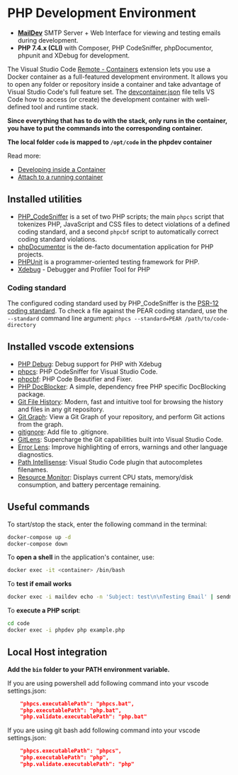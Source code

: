 # PHP Development Environment

* [**MailDev**](https://github.com/maildev/maildev) SMTP Server + Web Interface for viewing and testing emails during development.
* **PHP 7.4.x (CLI)** with Composer, PHP CodeSniffer, phpDocumentor, phpunit and XDebug for development.

The Visual Studio Code [Remote - Containers](https://marketplace.visualstudio.com/items?itemName=ms-vscode-remote.remote-containers) extension lets you use a Docker container as a full-featured development environment. It allows you to open any folder or repository inside a container and take advantage of Visual Studio Code's full feature set. The [devcontainer.json](./.devcontainer.json) file tells VS Code how to access (or create) the development container with well-defined tool and runtime stack.

**Since everything that has to do with the stack, only runs in the container, you have to put the commands into the corresponding container.**

**The local folder `code` is mapped to `/opt/code` in the phpdev container**

Read more:

* [Developing inside a Container](https://code.visualstudio.com/docs/remote/containers)
* [Attach to a running container](https://code.visualstudio.com/docs/remote/attach-container)

## Installed utilities

* [PHP_CodeSniffer](https://github.com/squizlabs/PHP_CodeSniffer) is a set of two PHP scripts; the main `phpcs` script that tokenizes PHP, JavaScript and CSS files to detect violations of a defined coding standard, and a second `phpcbf` script to automatically correct coding standard violations.
* [phpDocumentor](https://www.phpdoc.org/) is the de-facto documentation application for PHP projects.
* [PHPUnit](https://phpunit.de/) is a programmer-oriented testing framework for PHP.
* [Xdebug](https://xdebug.org/) - Debugger and Profiler Tool for PHP

### Coding standard

The configured coding standard used by PHP_CodeSniffer is the [PSR-12 coding standard](https://www.php-fig.org/psr/psr-12/). To check a file against the PEAR coding standard, use the `--standard` command line argument: `phpcs --standard=PEAR /path/to/code-directory`

## Installed vscode extensions

* [PHP Debug](https://marketplace.visualstudio.com/items?itemName=xdebug.php-debug): Debug support for PHP with Xdebug
* [phpcs](https://marketplace.visualstudio.com/items?itemName=ikappas.phpcs): PHP CodeSniffer for Visual Studio Code.
* [phpcbf](https://marketplace.visualstudio.com/items?itemName=persoderlind.vscode-phpcbf): PHP Code Beautifier and Fixer.
* [PHP DocBlocker](https://marketplace.visualstudio.com/items?itemName=neilbrayfield.php-docblocker): A simple, dependency free PHP specific DocBlocking package.
* [Git File History](https://marketplace.visualstudio.com/items?itemName=pomber.git-file-history): Modern, fast and intuitive tool for browsing the history and files in any git repository.
* [Git Graph](https://marketplace.visualstudio.com/items?itemName=mhutchie.git-graph): View a Git Graph of your repository, and perform Git actions from the graph.
* [gitignore](https://marketplace.visualstudio.com/items?itemName=michelemelluso.gitignore): Add file to .gitignore.
* [GitLens](https://marketplace.visualstudio.com/items?itemName=eamodio.gitlens): Supercharge the Git capabilities built into Visual Studio Code.
* [Error Lens](https://marketplace.visualstudio.com/items?itemName=usernamehw.errorlens): Improve highlighting of errors, warnings and other language diagnostics.
* [Path Intellisense](https://marketplace.visualstudio.com/items?itemName=christian-kohler.path-intellisense): Visual Studio Code plugin that autocompletes filenames.
* [Resource Monitor](https://marketplace.visualstudio.com/items?itemName=mutantdino.resourcemonitor): Displays current CPU stats, memory/disk consumption, and battery percentage remaining.

## Useful commands

To start/stop the stack, enter the following command in the terminal:

```bash
docker-compose up -d
docker-compose down
```

To **open a shell** in the application's container, use:

```bash
docker exec -it <container> /bin/bash
```

To **test if email works**

```bash
docker exec -i maildev echo -n 'Subject: test\n\nTesting Email' | sendmail -v testuser@localhost.local
```

To **execute a PHP script**:

```bash
cd code
docker exec -i phpdev php example.php
```

## Local Host integration

**Add the `bin` folder to your PATH environment variable.**

If you are using powershell add following command into your vscode settings.json:

```json
    "phpcs.executablePath": "phpcs.bat",
    "php.executablePath": "php.bat",
    "php.validate.executablePath": "php.bat"
```

If you are using git bash add following command into your vscode settings.json:

```json
    "phpcs.executablePath": "phpcs",
    "php.executablePath": "php",
    "php.validate.executablePath": "php"
```
